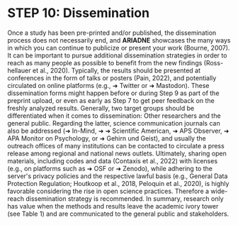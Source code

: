 # STEP 10: Dissemination

Once a study has been pre-printed and/or published, the dissemination process does not necessarily end, and **ARIADNE** showcases the many ways in which you can continue to publicize or present your work (Bourne, 2007). It can be important to pursue additional dissemination strategies in order to reach as many people as possible to benefit from the new findings (Ross-hellauer et al., 2020). Typically, the results should be presented at conferences in the form of talks or posters (Pain, 2022), and potentially circulated on online platforms (e.g., ➜ Twitter or ➜ Mastodon). These dissemination forms might happen before or during Step 9 as part of the preprint upload, or even as early as Step 7 to get peer feedback on the freshly analyzed results. Generally, two target groups should be differentiated when it comes to dissemination: Other researchers and the general public. Regarding the latter, science communication journals can also be addressed (➜ In-Mind, ➜ ➜ Scientific American, ➜ APS Observer, ➜ APA Monitor on Psychology, or ➜ Gehirn und Geist), and usually the outreach offices of many institutions can be contacted to circulate a press release among regional and national news outlets. Ultimately, sharing open materials, including codes and data (Contaxis et al., 2022) with licenses (e.g., on platforms such as ➜ OSF or ➜ Zenodo), while adhering to the server's privacy policies and the respective lawful basis (e.g., General Data Protection Regulation; Houtkoop et al., 2018, Peloquin et al., 2020), is highly favorable considering the rise in open science practices. Therefore a wide-reach dissemination strategy is recommended. In summary, research only has value when the methods and results leave the academic ivory tower (see Table 1) and are communicated to the general public and stakeholders.
